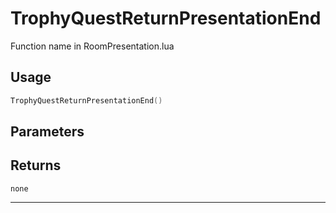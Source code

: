 # TrophyQuestReturnPresentationEnd
Function name in RoomPresentation.lua
## Usage
```lua
TrophyQuestReturnPresentationEnd()
```
## Parameters

## Returns
`none`

---